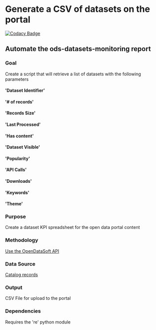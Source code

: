 # Generate a CSV of datasets on the portal 

[![Codacy Badge](https://api.codacy.com/project/badge/Grade/a6745596a7d94b17804cdd22340c9fd4)](https://app.codacy.com/app/TownofChapelHill/ods-datasets?utm_source=github.com&utm_medium=referral&utm_content=townofchapelhill/ods-datasets&utm_campaign=Badge_Grade_Dashboard)

## Automate the ods-datasets-monitoring report

### Goal 
Create a script that will retrieve a list of datasets with the following parameters
#### 'Dataset Identifier'
#### '# of records'
#### 'Records Size'
#### 'Last Processed'
#### 'Has content'
#### 'Dataset Visible'
#### 'Popularity'
#### 'API Calls'
#### 'Downloads'
#### 'Keywords'
#### 'Theme'
### Purpose 
Create a dataset KPI spreadsheet for the open data portal content
### Methodology 
[Use the OpenDataSoft API](https://help.opendatasoft.com/apis/ods-search-v2/#search-api-v2)
### Data Source
[Catalog records](https://help.opendatasoft.com/apis/ods-search-v2/#catalog)

### Output 
CSV File for upload to the portal
### Dependencies
Requires the 're' python module

